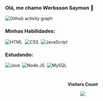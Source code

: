 ### Olá, me chamo Werbsson Saymon 👋

![Github activity graph](https://github-readme-activity-graph.cyclic.app/graph?username=WerbssonSaymon&theme=gotham)

### Minhas Habilidades:
![HTML](https://img.shields.io/badge/-HTML-0D1117?style=for-the-badge&logo=github&labelColor=0D1117)&nbsp;
![CSS](https://img.shields.io/badge/-CSS-0D1117?style=for-the-badge&logo=CSS3&logoColor=1572B6&labelColor=0D1117)&nbsp;
![JavaScript](https://img.shields.io/badge/-JavaScript-0D1117?style=for-the-badge&logo=react&labelColor=0D1117)&nbsp;

### Estudando:
![Java](https://img.shields.io/badge/-Java-0D1117?style=for-the-badge&logo=javascript&labelColor=0D1117&textColor=0D1117)&nbsp;
![Node.JS](https://img.shields.io/badge/-Node.JS-0D1117?style=for-the-badge&logo=node.js&labelColor=0D1117&textColor=0D1117)&nbsp;
![MySQL](https://img.shields.io/badge/-MySQL-0D1117?style=for-the-badge&logo=node.js&labelColor=0D1117&textColor=0D1117)&nbsp;

<div align="center">
<br><p align="centre"><b>Visitors Count</b></p>  
<p align="center"><img align="center" src="https://profile-counter.glitch.me/{WerbssonSaymon}/count.svg" /></p> 
<br></div>
